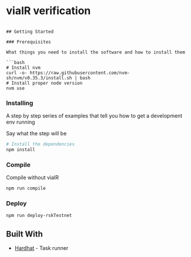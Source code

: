 # viaIR verification
```

## Getting Started

### Prerequisites

What things you need to install the software and how to install them

```bash
# Install nvm
curl -o- https://raw.githubusercontent.com/nvm-sh/nvm/v0.35.3/install.sh | bash
# Install proper node version
nvm use
```

### Installing

A step by step series of examples that tell you how to get a development env running

Say what the step will be

```bash
# Install the dependencies
npm install
```

### Compile

Compile without viaIR
```bash
npm run compile
```

### Deploy
```bash
npm run deploy-rskTestnet
```
## Built With

* [Hardhat](https://hardhat.org/) - Task runner

